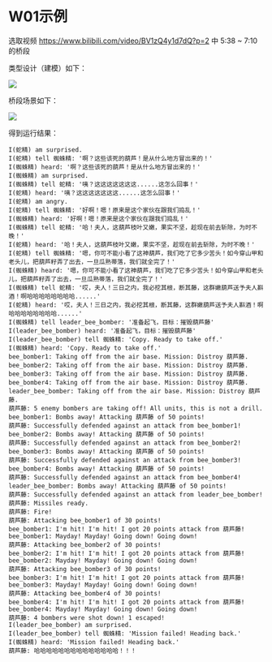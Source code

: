# W01示例

选取视频 https://www.bilibili.com/video/BV1zQ4y1d7dQ?p=2 中 5:38 ~ 7:10 的桥段

类型设计（建模）如下：

![](http://www.plantuml.com/plantuml/png/NP51JyCm38Nl-HKzmc5_0Ot1WGlY03U4a4bVssY9MyKEKpNuxsnBcbNqrE_PxyMMjw8KDGLlZFKaqkpWk6-EnlmkoaC4QOeuYytfSwpD0F8wL2HLilkABJgme38OORvMnmFdf5UDvyUO0bRy_j44X35MHy6NhXDeTie4sh-DDxSNyauKdA7CKY32mdtZVgsrK5WjS22rG_btyWXgJr1NVqg1-5YIg9rBO-VOoU8QQ9hccXRPSR-EU1vP5F5uNOPwP_CIAKxH2PR1kO_pshe3FdTZ-5hSdXBR8NVKesmsFtVvQCPSnitAKZUc3F1Vhk6bKjgCsOBR5FmV)


桥段场景如下：

![](http://www.plantuml.com/plantuml/png/pLXTKnfd5BxdLsod5xcgXWyc7MVQPdBHtZQzw4sdam7TLaO41x5EUj7XGmL1GGoWmWgaWlMZyc4I0hkB_9Y-vztboh_GixnZMLU89JfEc4rcsNtEyvpdsNSFkpxYPlt-XSMfoSdbvUK9fyljqlvDJ7ld9tzppV3UoMS_cdz_Rdjfddaoy_oRXQyifaUSVShw9VS7zsJA_DXaUhheT_ZyI_DkasFQx_LnxAFc8yhvXRRdMEGMFOuvNjl__9dRCJt7NKVk9-1iImUUzleMN5wF1lz-oRVWvWturAaQErHtoWm-xN0xd8x5sHTEdxSlyPsFvptw2bKGL26aTkfAg4K5qTmlS_By2wTttidxp9gEopFtWHABeSHoUudLK6AzlSHcAB4DAUbbkeWq0ErNG1CB-ekVCESb_kUlEVPzYgFXc5fj3avZHY_nz5NKY81KJAsjcpnUFy-v-L_y9aqDCh5BkQXszuYOLsiLUYOfkHMM_wKSfBir8YM8523jA0Xrcct3sZP4HBfVGHW2JBndXjCOJQOh9Nrl0t7MtZKGwv0P6DdUzY5hx-OsqV_W3WqajFRo1IB63IsDo4f95sazFNvMbKu_hY3irBJ_4qNC0IFIqckTGBL9v3qGZjJtHHfD4Ublkdb0sWr3I-C6y2ggIPLFYIXUoXienIuEBUn3iWd9A9mUut5Q4A1Q8ArDsCzfi6PGITIn5rZVX8H4iyUzlJ8U9osHxZGHHlToXhx6pG8ZGBvE2P8rv5F37QWd5I5En3NiKQaKM9k8OLd0LXXFGJKCvHpKKshy4CflDMU78IB5bECkD1fA-XosDzH044_1IbUhZSKOZzBeWBoYCKH4DDIt4g0xXyehGLahgjiXTQipqAetOFK8gXk8lslw2MIzIZz8MkjqfqBQSLXRPMhGNQKRMLXjqb9REv8zmtqSNEnIAHTbl3pCGIyG96AKKT5iiRUwhRdFnF023ztOylvmx_hvCCf1P0tA4VNT-zv10PjIybLQYbpAEPhwYzQ2_mtQVm8XdPIEz_ObuNFzEikqQBe9qJggw4L7CPkHcGtoQqRCoCuAJVgnFngiv5FqNLn7R1cEjOn3R1b6R1sEjOv3R1r6R1kEjOr3R1j6R1-EjOz3R1yGZqJhZoESnYguG8mBCPd2aKJ4D2qq3R-ALwipIDS3L5Y7pGpfRD8tHtGboUuZRM3jrgYS9kqImaQlfn_ucM7jP41k6nShaSjGVKCw2I8ceDQcsNPlznmkNgCY5KvwWHADRZ7CGCwmo1vCpVgWQhO7LRC_WDhT5cvDnZQWtb2a4nJffODGpR4vEhu2f3f4AXiKldNv-Cz6Sh5qZ6EFTQNHjSxmbc2-BO-LK1ll89g9iWZm3CrWBgBwvob4fFwFPF3s8MmVP64SyT4KesAongzd1o0SaLOSzaitlmuStcRGScy6BP-cGUkz6RH-cWPjzsRGzl06xpuoydbQQ1fiiMTMFDuBX9KJuVfpaM4WiXSMer_s3lMnJsT4aY3s6ieDzMq5Us7ErMuQyjUVqOp6MIj6to07e1k--RBoFpVCccsw39xYBlwDuLy0)

得到运行结果：

```
I(蛇精) am surprised.
I(蛇精) tell 蜘蛛精: '啊？这些该死的葫芦！是从什么地方冒出来的！'
I(蜘蛛精) heard: '啊？这些该死的葫芦！是从什么地方冒出来的！'    
I(蜘蛛精) am surprised.
I(蜘蛛精) tell 蛇精: '咦？这这这这这这这......这怎么回事！'      
I(蛇精) heard: '咦？这这这这这这这......这怎么回事！'
I(蛇精) am angry.
I(蛇精) tell 蜘蛛精: '好啊！嗯！原来是这个家伙在跟我们捣乱！'
I(蜘蛛精) heard: '好啊！嗯！原来是这个家伙在跟我们捣乱！'
I(蜘蛛精) tell 蛇精: '哈！夫人，这葫芦枝叶又嫩，果实不坚，趁现在前去斩除，为时不晚！'
I(蛇精) heard: '哈！夫人，这葫芦枝叶又嫩，果实不坚，趁现在前去斩除，为时不晚！'
I(蛇精) tell 蜘蛛精: '嗯，你可不能小看了这神葫芦，我们吃了它多少苦头！如今穿山甲和老头儿，把葫芦籽弄了出去，一旦瓜熟蒂落，我们就全完了！'
I(蜘蛛精) heard: '嗯，你可不能小看了这神葫芦，我们吃了它多少苦头！如今穿山甲和老头儿，把葫芦籽弄了出去，一旦瓜熟蒂落，我们就全完了！'
I(蜘蛛精) tell 蛇精: '哎，夫人！三日之内，我必挖其根，断其藤，这群嫩葫芦送予夫人斟酒！啊哈哈哈哈哈哈哈哈......'
I(蛇精) heard: '哎，夫人！三日之内，我必挖其根，断其藤，这群嫩葫芦送予夫人斟酒！啊哈哈哈哈哈哈哈哈......'
I(蜘蛛精) tell leader_bee_bomber: '准备起飞，目标：摧毁葫芦藤'
I(leader_bee_bomber) heard: '准备起飞，目标：摧毁葫芦藤'
I(leader_bee_bomber) tell 蜘蛛精: 'Copy. Ready to take off.'
I(蜘蛛精) heard: 'Copy. Ready to take off.'
bee_bomber1: Taking off from the air base. Mission: Distroy 葫芦藤.
bee_bomber2: Taking off from the air base. Mission: Distroy 葫芦藤.
bee_bomber3: Taking off from the air base. Mission: Distroy 葫芦藤.
bee_bomber4: Taking off from the air base. Mission: Distroy 葫芦藤.
leader_bee_bomber: Taking off from the air base. Mission: Distroy 葫芦藤.
葫芦藤: 5 enemy bombers are taking off! All units, this is not a drill.
bee_bomber1: Bombs away! Attacking 葫芦藤 of 50 points!
葫芦藤: Successfully defended against an attack from bee_bomber1!
bee_bomber2: Bombs away! Attacking 葫芦藤 of 50 points!
葫芦藤: Successfully defended against an attack from bee_bomber2!
bee_bomber3: Bombs away! Attacking 葫芦藤 of 50 points!
葫芦藤: Successfully defended against an attack from bee_bomber3!
bee_bomber4: Bombs away! Attacking 葫芦藤 of 50 points!
葫芦藤: Successfully defended against an attack from bee_bomber4!
leader_bee_bomber: Bombs away! Attacking 葫芦藤 of 50 points!
葫芦藤: Successfully defended against an attack from leader_bee_bomber!
葫芦藤: Missiles ready.
葫芦藤: Fire!
葫芦藤: Attacking bee_bomber1 of 30 points!
bee_bomber1: I'm hit! I'm hit! I got 20 points attack from 葫芦藤!
bee_bomber1: Mayday! Mayday! Going down! Going down!
葫芦藤: Attacking bee_bomber2 of 30 points!
bee_bomber2: I'm hit! I'm hit! I got 20 points attack from 葫芦藤!
bee_bomber2: Mayday! Mayday! Going down! Going down!
葫芦藤: Attacking bee_bomber3 of 30 points!
bee_bomber3: I'm hit! I'm hit! I got 20 points attack from 葫芦藤!
bee_bomber3: Mayday! Mayday! Going down! Going down!
葫芦藤: Attacking bee_bomber4 of 30 points!
bee_bomber4: I'm hit! I'm hit! I got 20 points attack from 葫芦藤!
bee_bomber4: Mayday! Mayday! Going down! Going down!
葫芦藤: 4 bombers were shot down! 1 escaped!
I(leader_bee_bomber) am surprised.
I(leader_bee_bomber) tell 蜘蛛精: 'Mission failed! Heading back.'
I(蜘蛛精) heard: 'Mission failed! Heading back.'
葫芦藤: 哈哈哈哈哈哈哈哈哈哈哈哈哈哈！！！
```